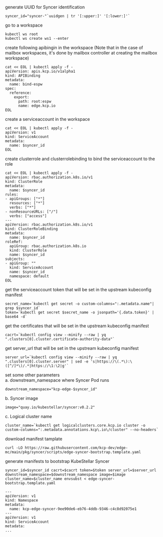 <!--kubestellar-syncer-1-syncer-gen-plugin-start-->
generate UUID for Syncer identification
```shell
syncer_id="syncer-"`uuidgen | tr '[:upper:]' '[:lower:]'`
```

go to a workspace
```shell
kubectl ws root
kubectl ws create ws1 --enter
```

create following apibingin in the workspace (Note that in the case of mailbox workspaces, it's done by mailbox controller at creating the mailbox workspace)
```shell
cat << EOL | kubectl apply -f -
apiVersion: apis.kcp.io/v1alpha1
kind: APIBinding
metadata:
  name: bind-espw
spec:
  reference:
    export:
      path: root:espw
      name: edge.kcp.io
EOL
```

create a serviceaccount in the workspace
```shell
cat << EOL | kubectl apply -f -
apiVersion: v1
kind: ServiceAccount
metadata:
  name: $syncer_id
EOL
```

create clusterrole and clusterrolebinding to bind the serviceaccount to the role
```shell
cat << EOL | kubectl apply -f -
apiVersion: rbac.authorization.k8s.io/v1
kind: ClusterRole
metadata:
  name: $syncer_id
rules:
- apiGroups: ["*"]
  resources: ["*"]
  verbs: ["*"]
- nonResourceURLs: ["/"]
  verbs: ["access"]
---
apiVersion: rbac.authorization.k8s.io/v1
kind: ClusterRoleBinding
metadata:
  name: $syncer_id
roleRef:
  apiGroup: rbac.authorization.k8s.io
  kind: ClusterRole
  name: $syncer_id
subjects:
- apiGroup: ""
  kind: ServiceAccount
  name: $syncer_id
  namespace: default
EOL
```

get the serviceaccount token that will be set in the upstream kubeconfig manifest
```shell
secret_name=`kubectl get secret -o custom-columns=":.metadata.name"| grep $syncer_id`
token=`kubectl get secret $secret_name -o jsonpath='{.data.token}' | base64 -d`
```

get the certificates that will be set in the upstream kubeconfig manifest
```shell
cacrt=`kubectl config view --minify --raw | yq ".clusters[0].cluster.certificate-authority-data"`
```

get server_url that will be set in the upstream kubeconfig manifest
```shell
server_url=`kubectl config view --minify --raw | yq ".clusters[0].cluster.server" | sed -e 's|https://\(.*\):\([^/]*\)/.*|https://\1:\2|g'`
```

set some other parameters</br>
a. downstream_namespace where Syncer Pod runs
```shell
downstream_namespace="kcp-edge-$syncer_id"
```
b. Syncer image
```shell
image="quay.io/kubestellar/syncer:v0.2.2"
```
c. Logical cluster name
```shell
cluster_name=`kubectl get logicalclusters.core.kcp.io cluster -o custom-columns=":.metadata.annotations.kcp\.io\/cluster" --no-headers`
```

download manifest tamplate
```shell
curl -LO https://raw.githubusercontent.com/kcp-dev/edge-mc/main/pkg/syncer/scripts/edge-syncer-bootstrap.template.yaml
```

generate manifests to bootstrap KubeStellar Syncer
```shell
syncer_id=$syncer_id cacrt=$cacrt token=$token server_url=$server_url downstream_namespace=$downstream_namespace image=$image cluster_name=$cluster_name envsubst < edge-syncer-bootstrap.template.yaml
```
```
---
apiVersion: v1
kind: Namespace
metadata:
  name: kcp-edge-syncer-9ee90de6-eb76-4ddb-9346-c4c8d92075e1
---
apiVersion: v1
kind: ServiceAccount
metadata:
...
```
<!--kubestellar-syncer-1-syncer-gen-plugin-end-->